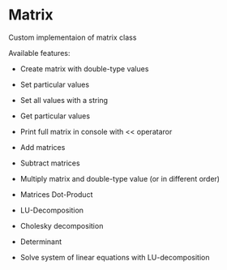 # Matrix
Custom implementaion of matrix class

Available features:
  - Create matrix with double-type values
  - Set particular values
  - Set all values with a string
  - Get particular values
  - Print full matrix in console with << operataror
  
  - Add matrices
  - Subtract matrices
  - Multiply matrix and double-type value (or in different order)
  - Matrices Dot-Product
  
  - LU-Decomposition
  - Cholesky decomposition
  - Determinant
  - Solve system of linear equations with LU-decomposition
